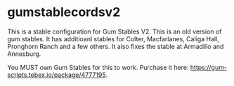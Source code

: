 # gumstablecordsv2
This is a stable configuration for Gum Stables V2. This is an old version of gum stables. It has additioanl stables for Colter, Macfarlanes, Caliga Hall, Pronghorn Ranch and a few others. It also fixes the stable at Armadillo and Annesburg. 

You MUST own Gum Stables for this to work. Purchase it here: https://gum-scripts.tebex.io/package/4777195.
